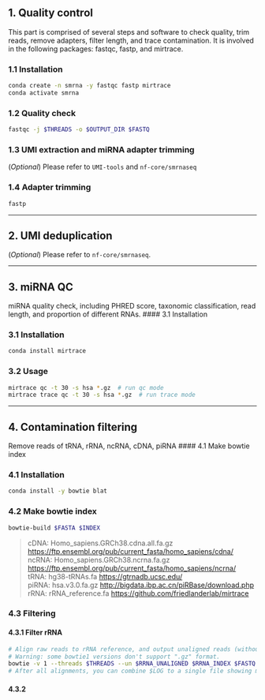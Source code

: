 ## 1. Quality control

This part is comprised of several steps and software to check quality, trim reads, remove adapters, filter length, and trace contamination. It is involved in the following packages: fastqc, fastp, and mirtrace.

### 1.1 Installation

``` bash
conda create -n smrna -y fastqc fastp mirtrace
conda activate smrna
```

### 1.2 Quality check

``` bash
fastqc -j $THREADS -o $OUTPUT_DIR $FASTQ
```

### 1.3 UMI extraction and miRNA adapter trimming

(*Optional*) Please refer to `UMI-tools` and `nf-core/smrnaseq`

### 1.4 Adapter trimming

``` bash
fastp
```

------------------------------------------------------------------------

## 2. UMI deduplication

(*Optional*) Please refer to `nf-core/smrnaseq`.

------------------------------------------------------------------------

## 3. miRNA QC

miRNA quality check, including PHRED score, taxonomic classification, read length, and proportion of different RNAs. \#### 3.1 Installation

### 3.1 Installation

``` bash
conda install mirtrace
```

### 3.2 Usage

``` bash
mirtrace qc -t 30 -s hsa *.gz  # run qc mode
mirtrace trace qc -t 30 -s hsa *.gz  # run trace mode
```

------------------------------------------------------------------------

## 4. Contamination filtering

Remove reads of tRNA, rRNA, ncRNA, cDNA, piRNA \#### 4.1 Make bowtie index

### 4.1 Installation

``` bash
conda install -y bowtie blat
```

### 4.2 Make bowtie index

``` bash
bowtie-build $FASTA $INDEX
```

> cDNA: Homo_sapiens.GRCh38.cdna.all.fa.gz <https://ftp.ensembl.org/pub/current_fasta/homo_sapiens/cdna/>\
> ncRNA: Homo_sapiens.GRCh38.ncrna.fa.gz <https://ftp.ensembl.org/pub/current_fasta/homo_sapiens/ncrna/>\
> tRNA: hg38-tRNAs.fa <https://gtrnadb.ucsc.edu/>\
> piRNA: hsa.v3.0.fa.gz <http://bigdata.ibp.ac.cn/piRBase/download.php>\
> rRNA: rRNA_reference.fa <https://github.com/friedlanderlab/mirtrace>

### 4.3 Filtering

#### 4.3.1 Filter rRNA

``` bash
# Align raw reads to rRNA reference, and output unaligned reads (without rRNA) for the next step.
# Warning: some bowtie1 versions don't support ".gz" format.
bowtie -v 1 --threads $THREADS --un $RRNA_UNALIGNED $RRNA_INDEX $FASTQ 2 > $LOG | samtools view -bS --threads $THREADS --reference $RRNA_FASTA -o $RRNA_BAM -
# After all alignments, you can combine $LOG to a single file showing mapping statistics.

```

#### 4.3.2
